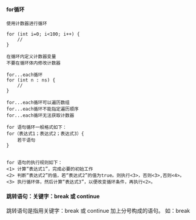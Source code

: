 
#### for循环
```
使用计数器进行循环

for (int i=0; i<100; i++) {
    //
}

在循环内定义计数器变量
不要在循环体内修改计数器

for...each循环
for (int n : ns) {
    //
}

for...each循环可以遍历数组
for...each循环不能指定遍历顺序
for...each循环无法获取计数器

for 语句循环一般格式如下：
for（表达式1；表达式2；表达式3）{
    若干语句
}


for 语句的执行规则如下：
<1> 计算“表达式1”，完成必要的初始工作
<2> 判断“表达式2”的值，若“表达式2”的值为true。则执行<3>，否则<3>,否则<4>。
<3> 执行循环体，然后计算“表达式3”，以便改变循环条件，再执行<2>。

```
#### 跳转语句：关键字：break 或 continue

跳转语句是指用关键字：break 或 continue 加上分号构成的语句。
如：break


